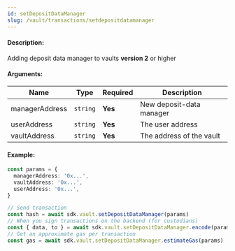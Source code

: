 ```yaml
---
id: setDepositDataManager
slug: /vault/transactions/setdepositdatamanager
---
```


#### Description:

Adding deposit data manager to vaults **version 2** or higher

#### Arguments:

| Name           | Type     | Required | Description               |
|----------------|----------|----------|---------------------------|
| managerAddress | `string` | **Yes**  | New deposit-data manager  |
| userAddress    | `string` | **Yes**  | The user address          |
| vaultAddress   | `string` | **Yes**  | The address of the vault  |

#### Example:

```ts
const params = {
  managerAddress: '0x...',
  vaultAddress: '0x...',
  userAddress: '0x...',
}

// Send transaction
const hash = await sdk.vault.setDepositDataManager(params)
// When you sign transactions on the backend (for custodians)
const { data, to } = await sdk.vault.setDepositDataManager.encode(params)
// Get an approximate gas per transaction
const gas = await sdk.vault.setDepositDataManager.estimateGas(params)
```
